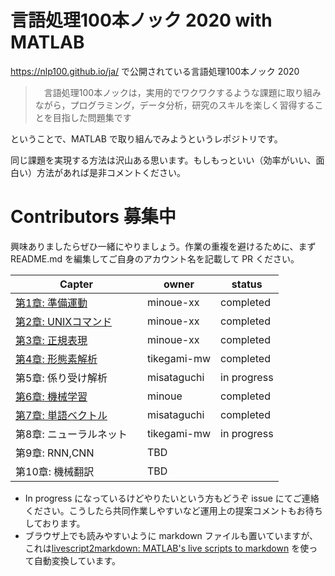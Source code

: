 # 言語処理100本ノック 2020 with MATLAB

https://nlp100.github.io/ja/ で公開されている言語処理100本ノック 2020　

>　言語処理100本ノックは，実用的でワクワクするような課題に取り組みながら，プログラミング，データ分析，研究のスキルを楽しく習得することを目指した問題集です

ということで、MATLAB で取り組んでみようというレポジトリです。

同じ課題を実現する方法は沢山ある思います。もしもっといい（効率がいい、面白い）方法があれば是非コメントください。


# Contributors 募集中

興味ありましたらぜひ一緒にやりましょう。作業の重複を避けるために、まず README.md を編集してご自身のアカウント名を記載して PR ください。


|  Capter  |  owner  | status |
| ---- | ---- | ---- |
| [第1章: 準備運動](Chapter1_Warm-up/Chapter1_WarmUp.md)　| minoue-xx | completed |
| [第2章: UNIXコマンド](Chapter2_UnixCommand/Chapter2_UnixCommand.md)　| minoue-xx | completed |
| [第3章: 正規表現](Chapter3_RegularExpression/Chapter3_RegularExpression.md)　| minoue-xx | completed |
| [第4章: 形態素解析](Chapter4_Tokenization/chapter04_tokenization.md)　| tikegami-mw | completed |
| 第5章: 係り受け解析　| misataguchi | in progress |
| [第6章: 機械学習](Chapter6_MachineLearning/Chapter6_MachineLearning.md)　| minoue | completed |
| [第7章: 単語ベクトル](Chapter7_Wordembedding/Chapter7.md)　| misataguchi | completed |
| 第8章: ニューラルネット　| tikegami-mw | in progress |
| 第9章: RNN,CNN　| TBD | |
| 第10章: 機械翻訳　| TBD | |

- In progress になっているけどやりたいという方もどうぞ issue にてご連絡ください。こうしたら共同作業しやすいなど運用上の提案コメントもお待ちしております。
- ブラウザ上でも読みやすいように markdown ファイルも置いていますが、これは[livescript2markdown​: MATLAB's live scripts to markdown](https://jp.mathworks.com/matlabcentral/fileexchange/73993-livescript2markdown-matlab-s-live-scripts-to-markdown) を使って自動変換しています。
